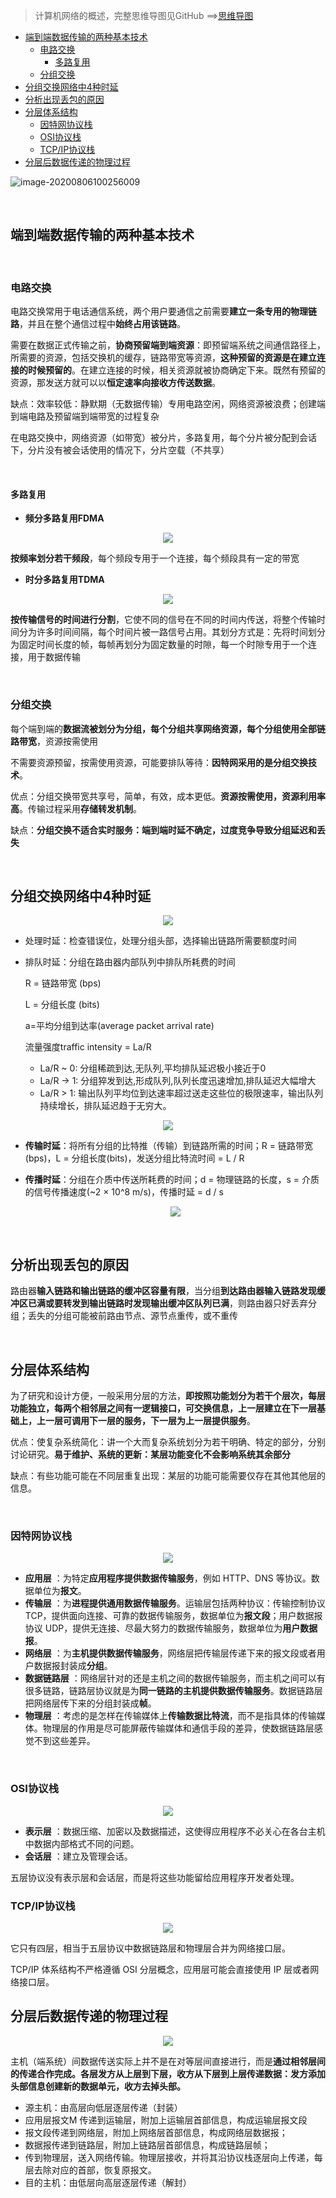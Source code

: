 > 计算机网络的概述，完整思维导图见GitHub  ==>[思维导图](https://github.com/Kay-Rick/Resources/tree/master/Computer%20NetWork/%E6%80%9D%E7%BB%B4%E5%AF%BC%E5%9B%BE)



- [端到端数据传输的两种基本技术](#端到端数据传输的两种基本技术)
  - [电路交换](#电路交换)
    - [多路复用](#多路复用)
  - [分组交换](#分组交换)
- [分组交换网络中4种时延](#分组交换网络中4种时延)
- [分析出现丢包的原因](#分析出现丢包的原因)
- [分层体系结构](#分层体系结构)
  - [因特网协议栈](#因特网协议栈)
  - [OSI协议栈](#osi协议栈)
  - [TCP/IP协议栈](#tcpip协议栈)
- [分层后数据传递的物理过程](#分层后数据传递的物理过程)


![image-20200806100256009](https://kay-rick.oss-cn-beijing.aliyuncs.com/img/image-20200806100256009.png)

</br>

## 端到端数据传输的两种基本技术

</br>

### 电路交换

电路交换常用于电话通信系统，两个用户要通信之前需要**建立一条专用的物理链路**，并且在整个通信过程中**始终占用该链路**。

需要在数据正式传输之前，**协商预留端到端资源**：即预留端系统之间通信路径上，所需要的资源，包括交换机的缓存，链路带宽等资源，**这种预留的资源是在建立连接的时候预留的**。在建立连接的时候，相关资源就被协商确定下来。既然有预留的资源，那发送方就可以以**恒定速率向接收方传送数据**。

缺点：效率较低：静默期（无数据传输）专用电路空闲，网络资源被浪费；创建端到端电路及预留端到端带宽的过程复杂

在电路交换中，网络资源（如带宽）被分片，多路复用，每个分片被分配到会话下，分片没有被会话使用的情况下，分片空载（不共享）

</br>

#### 多路复用

- **频分多路复用FDMA**


<div align="center">
    <img src = https://kay-rick.oss-cn-beijing.aliyuncs.com/img/image-20200806104133182.png></img>
</div>

​		**按频率划分若干频段**，每个频段专用于一个连接，每个频段具有一定的带宽

- **时分多路复用TDMA**

<div align="center">
    <img src = https://kay-rick.oss-cn-beijing.aliyuncs.com/img/image-20200806104220677.png></img>
</div>

​		**按传输信号的时间进行分割**，它使不同的信号在不同的时间内传送，将整个传输时间分为许多时间间隔，每个时间片被一路信号占用。其划分方式是：先将时间划分为固定时间长度的帧，每帧再划分为固定数量的时隙，每一个时隙专用于一个连接，用于数据传输

</br>

### 分组交换

每个端到端的**数据流被划分为分组，每个分组共享网络资源，每个分组使用全部链路带宽**，资源按需使用

不需要资源预留，按需使用资源，可能要排队等待：**因特网采用的是分组交换技术**。

优点：分组交换带宽共享号，简单，有效，成本更低。**资源按需使用，资源利用率高**。传输过程采用**存储转发机制**。

缺点：**分组交换不适合实时服务：端到端时延不确定，过度竞争导致分组延迟和丢失**

</br>



## 分组交换网络中4种时延

<div align="center">
    <img src = https://kay-rick.oss-cn-beijing.aliyuncs.com/img/image-20200806105528301.png></img>
</div>

- 处理时延：检查错误位，处理分组头部，选择输出链路所需要额度时间

- 排队时延：分组在路由器内部队列中排队所耗费的时间

  R = 链路带宽 (bps)

  L = 分组长度 (bits)

  a=平均分组到达率(average packet arrival rate)

  流量强度traffic intensity = La/R

  - La/R ~ 0: 分组稀疏到达,无队列,平均排队延迟极小接近于0
  - La/R -> 1: 分组猝发到达,形成队列,队列长度迅速增加,排队延迟大幅增大
  - La/R > 1: 输出队列平均位到达速率超过送走这些位的极限速率，输出队列持续增长，排队延迟趋于无穷大。

<div align="center">
    <img src = https://kay-rick.oss-cn-beijing.aliyuncs.com/img/image-20200806110819882.png></img>
</div>

- **传输时延**：将所有分组的比特推（传输）到链路所需的时间；R = 链路带宽(bps)，L = 分组长度(bits)，发送分组比特流时间 = L / R

- **传播时延**：分组在介质中传送所耗费的时间；d = 物理链路的长度，s = 介质的信号传播速度(~2 × 10^8 m/s)，传播时延 = d / s

  <div align="center">
      <img src = https://kay-rick.oss-cn-beijing.aliyuncs.com/img/image-20200806141328315.png></img>
  </div>								

</br>



## 分析出现丢包的原因

​		路由器**输入链路和输出链路的缓冲区容量有限**，当分组**到达路由器输入链路发现缓冲区已满或要转发到输出链路时发现输出缓冲区队列已满**，则路由器只好丢弃分组；丢失的分组可能被前路由节点、源节点重传，或不重传

</br>

## 分层体系结构

为了研究和设计方便，一般采用分层的方法，**即按照功能划分为若干个层次，每层功能独立，每两个相邻层之间有一逻辑接口，可交换信息，上一层建立在下一层基础上，上一层可调用下一层的服务，下一层为上一层提供服务**。

优点：使复杂系统简化：讲一个大而复杂系统划分为若干明确、特定的部分，分别讨论研究。**易于维护、系统的更新：某层功能变化不会影响系统其余部分**

缺点：有些功能可能在不同层重复出现：某层的功能可能需要仅存在其他其他层的信息。



</br>

### 因特网协议栈

<div align="center">
    <img src = https://kay-rick.oss-cn-beijing.aliyuncs.com/img/image-20200806131134377.png></img>
</div>

- **应用层** ：为特定**应用程序提供数据传输服务**，例如 HTTP、DNS 等协议。数据单位为**报文**。
- **传输层** ：为**进程提供通用数据传输服务**。运输层包括两种协议：传输控制协议 TCP，提供面向连接、可靠的数据传输服务，数据单位为**报文段**；用户数据报协议 UDP，提供无连接、尽最大努力的数据传输服务，数据单位为**用户数据报**。
- **网络层** ：为**主机提供数据传输服务**，网络层把传输层传递下来的报文段或者用户数据报封装成**分组**。
- **数据链路层** ：网络层针对的还是主机之间的数据传输服务，而主机之间可以有很多链路，链路层协议就是为**同一链路的主机提供数据传输服务**。数据链路层把网络层传下来的分组封装成**帧**。
- **物理层** ：考虑的是怎样在传输媒体上**传输数据比特流**，而不是指具体的传输媒体。物理层的作用是尽可能屏蔽传输媒体和通信手段的差异，使数据链路层感觉不到这些差异。

</br>

### OSI协议栈

<div align="center">
    <img src = https://kay-rick.oss-cn-beijing.aliyuncs.com/img/image-20200806131452108.png></img>
</div>

- **表示层** ：数据压缩、加密以及数据描述，这使得应用程序不必关心在各台主机中数据内部格式不同的问题。
- **会话层** ：建立及管理会话。

五层协议没有表示层和会话层，而是将这些功能留给应用程序开发者处理。



### TCP/IP协议栈

<div align="center">
    <img src = https://kay-rick.oss-cn-beijing.aliyuncs.com/img/image-20200806132822967.png></img>
</div>

它只有四层，相当于五层协议中数据链路层和物理层合并为网络接口层。

TCP/IP 体系结构不严格遵循 OSI 分层概念，应用层可能会直接使用 IP 层或者网络接口层。



## 分层后数据传递的物理过程

<div align="center">
    <img src = https://kay-rick.oss-cn-beijing.aliyuncs.com/img/image-20200806134327174.png></img>
</div>



主机（端系统）间数据传送实际上并不是在对等层间直接进行，而是**通过相邻层间的传递合作完成。各层发方从上层到下层，收方从下层到上层传递数据：发方添加头部信息创建新的数据单元，收方去掉头部。**

- 源主机：由高层向低层逐层传递（封装）
- 应用层报文M 传递到运输层，附加上运输层首部信息，构成运输层报文段
- 报文段传递到网络层，附加上网络层首部信息，构成网络层数据报；
- 数据报传递到链路层，附加上链路层首部信息，构成链路层帧；
- 传到物理层，送入网络传输。物理层接收，并将其沿协议栈逐层向上传递，每层去除对应的首部，恢复原报文。
- 目的主机：由低层向高层逐层传递（解封）
  